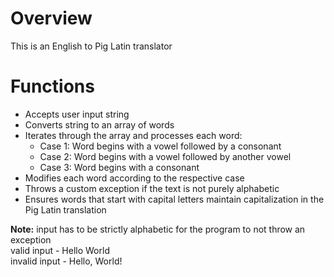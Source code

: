 # Overview
This is an English to Pig Latin translator

# Functions
- Accepts user input string
- Converts string to an array of words
- Iterates through the array and processes each word:
    - Case 1: Word begins with a vowel followed by a consonant
    - Case 2: Word begins with a vowel followed by another vowel
    - Case 3: Word begins with a consonant
- Modifies each word according to the respective case
- Throws a custom exception if the text is not purely alphabetic
- Ensures words that start with capital letters maintain capitalization in the Pig Latin translation

<b>Note:</b> input has to be strictly alphabetic for the program to not throw an exception  
valid input - Hello World  
invalid input - Hello, World!
